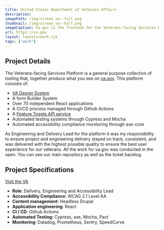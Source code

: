 ```yaml
---
title: United States Department of Veterans Affairs
description:
imagePath: /img/screen_va--full.png
thumbnail: /img/screen_va--half.png
imageCaption: Va.gov is the frontend for the Veterans-facing Services Platform, for which I was the engineering lead.
url: https://va.gov
layout: layouts/work.njk
tags: ["work"]
---
```


## Project Details

The Veterans-facing Services Platform is a general purpose collection of tooling that, together produce what you see on [va.gov](https://va.gov). This platform consists of:

- [VA Design System](https://design.va.gov/)
- A form Builder System
- Over 70 independent React applications
- A CI/CD process managed through Github Actions
- A [Feature Toggle API service](https://department-of-veterans-affairs.github.io/veteran-facing-services-tools/platform/tools/feature-toggles/)
- Automated testing systems through Cypress and Mocha
- Automated accessibility compliance monitoring through axe-core

As Engineering and Delivery Lead for the platform it was my responsibility to ensure project and engineering delivery stayed on track, consistent, and was delivered with the highest possible quality to ensure the best user experience for our veterans. All the work for va.gov was conducted in the open. You can see our main repository as well as the ticket backlog.

## Project Specifications

[Visit the VA](](https://va.gov))

- **Role**: Delivery, Engineering and Accessibility Lead
- **Accessibility Compliance**: WCAG 2.1 Level AA
- **Content management**: Headless Drupal
- **Application engineering**: React
- **CI / CD**: Github Actions
- **Automated Testing**: Cypress, axe, Mocha, Pact
- **Monitoring**: Datadog, Prometheus, Sentry, SpeedCurve
